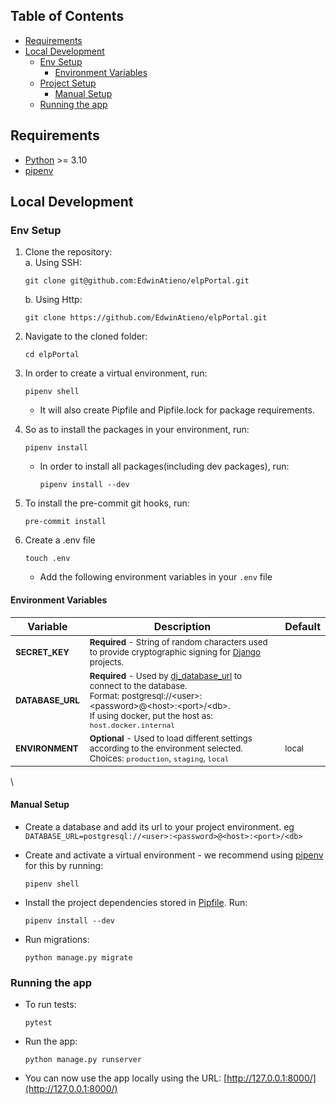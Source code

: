 ## Table of Contents

- [Requirements](#requirements)
- [Local Development](#local-development)
  - [Env Setup](#env-setup)
    - [Environment Variables](#environment-variables)
  - [Project Setup](#project-setup)
    - [Manual Setup](#manual-setup)
  - [Running the app](#running-the-app)

## Requirements

- [Python](https://www.python.org/downloads/) >= 3.10
- [pipenv](https://pipenv.pypa.io/en/latest/#install-pipenv-today)

## Local Development

### Env Setup
1. Clone the repository:\
    a. Using SSH:

   ```
   git clone git@github.com:EdwinAtieno/elpPortal.git
   ```

   b. Using Http:

   ```
   git clone https://github.com/EdwinAtieno/elpPortal.git
   ```

2. Navigate to the cloned folder:

   ```
   cd elpPortal
   ```

3. In order to create a virtual environment, run:

   ```
   pipenv shell
   ```

   - It will also create Pipfile and Pipfile.lock for package requirements.

4. So as to install the packages in your environment, run:

   ```
   pipenv install
   ```

   - In order to install all packages(including dev packages), run:
     ```
     pipenv install --dev
     ```

5. To install the pre-commit git hooks, run:

   ```
   pre-commit install
   ```

6. Create a .env file
   ```
   touch .env
   ```
   - Add the following environment variables in your `.env` file

#### Environment Variables

| Variable                        | Description                                                                                                                                                                                                                                                                          | Default          |
| ------------------------------- | ------------------------------------------------------------------------------------------------------------------------------------------------------------------------------------------------------------------------------------------------------------------------------------ | ---------------- |
| <sup>**SECRET_KEY**</sup>       | <sup>**Required** - String of random characters used to provide cryptographic signing for [Django](https://docs.djangoproject.com/en/2.1/ref/settings/#std:setting-SECRET_KEY) projects.</sup>                                                                                       | <sup></sup>      |
| <sup>**DATABASE_URL**</sup>     | <sup>**Required** - Used by [dj_database_url](https://github.com/kennethreitz/dj-database-url#url-schema) to connect to the database.<br /> Format: postgresql://\<user\>:\<password\>@\<host\>:\<port\>/\<db\>. <br/>If using docker, put the host as: `host.docker.internal`</sup> | <sup></sup>      |
| <sup>**ENVIRONMENT**</sup>      | <sup> **Optional** - Used to load different settings according to the environment selected. Choices: `production`, `staging`, `local`</sup>                                                                                                                                          | <sup>local</sup> |


\
#### Manual Setup

- Create a database and add its url to your project environment. eg <br/>
  `DATABASE_URL=postgresql://<user>:<password>@<host>:<port>/<db>`

- Create and activate a virtual environment - we recommend using [pipenv](https://github.com/pypa/pipenv) for this by running:
  ```
  pipenv shell
  ```
- Install the project dependencies stored in [Pipfile](/Pipfile). Run:
  ```
  pipenv install --dev
  ```
- Run migrations:
  ```
  python manage.py migrate
  ```

### Running the app

- To run tests:

  ```
  pytest
  ```

* Run the app:

  ```
  python manage.py runserver
  ```

* You can now use the app locally using the URL: [http://127.0.0.1:8000/](http://127.0.0.1:8000/)
